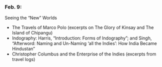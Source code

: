 ### Feb. 9:

Seeing the “New” Worlds

- The Travels of Marco Polo (excerpts on The Glory of Kinsay and The Island of Chipangu)
- Indography: Harris, “Introduction: Forms of Indography”; and  Singh, “Afterword: Naming and Un-Naming ‘all the Indies’: How India Became Hindustan”
- Christopher Columbus and the Enterprise of the Indies (excerpts from travel logs)
